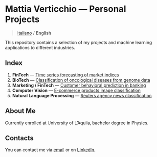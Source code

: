 # Mattia Verticchio — Personal Projects

>  [Italiano](https://github.com/MattiaVerticchio/PersonalProjects/blob/master/README.md) / **English**

This repository contains a selection of my projects and machine learning applications to different industries.

## Index
1. **FinTech** — [Time series forecasting of market indices](https://github.com/MattiaVerticchio/PersonalProjects/blob/master/MarketForecasting/MarketForecasting_EN.md)
1. **BioTech** — [Classification of oncological diseases from genome data](https://github.com/MattiaVerticchio/PersonalProjects/blob/master/CancerClassification/RNAseqCancerClassification_EN.ipynb)
1. **Marketing / FinTech** — [Customer behavioral prediction in banking](https://github.com/MattiaVerticchio/PersonalProjects/blob/master/TransactionPrediction/TransactionPrediction.ipynb)
1. **Computer Vision** — [E-commerce products image classification](https://github.com/MattiaVerticchio/PersonalProjects/blob/master/ProductClassification/ComputerVisionImageClassification.ipynb)
1. **Natural Language Processing** — [Reuters agency news classification](https://github.com/MattiaVerticchio/PersonalProjects/blob/master/NewsClassification/ReutersNewsClassification.ipynb)

## About Me
Currently enrolled at University of L’Aquila, bachelor degree in Physics.

## Contacts
You can contact me via [email](email@email.com) or on [LinkedIn](linkedin.com).
